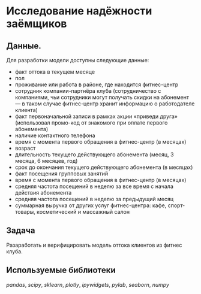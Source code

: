 # Исследование надёжности заёмщиков


## Данные.

Для разработки модели доступны следующие данные:


- факт оттока в текущем месяце
- пол
- проживание или работа в районе, где находится фитнес-центр
- сотрудник компании-партнёра клуба (сотрудничество с компаниями, чьи сотрудники могут получать скидки на абонемент — в таком случае фитнес-центр хранит информацию о работодателе клиента)
- факт первоначальной записи в рамках акции «приведи друга» (использовал промо-код от знакомого при оплате первого абонемента)
- наличие контактного телефона
- время с момента первого обращения в фитнес-центр (в месяцах)
- возраст
- длительность текущего действующего абонемента (месяц, 3 месяца, 6 месяцев, год)
- срок до окончания текущего действующего абонемента (в месяцах)
- факт посещения групповых занятий
- время с момента первого обращения в фитнес-центр (в месяцах)
- средняя частота посещений в неделю за все время с начала действия абонемента
- средняя частота посещений в неделю за предыдущий месяц
- суммарная выручка от других услуг фитнес-центра: кафе, спорт-товары, косметический и массажный салон


## Задача

Разаработать и верифицировать модель оттока клиентов из фитнес клуба.  

## Используемые библиотеки
*pandas*, *scipy*, *sklearn*, *plotly*, *ipywidgets*, *pylab*, *seaborn*, *numpy*

